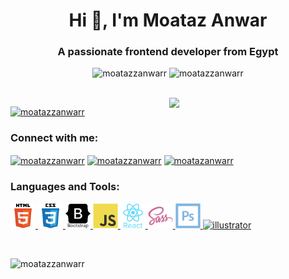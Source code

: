 <h1 align="center">Hi 👋, I'm Moataz Anwar</h1>
<h3 align="center">A passionate frontend developer from Egypt</h3>

<p align="center"> <img src="https://komarev.com/ghpvc/?username=moatazzanwarr&label=Profile%20views&color=0e75b6&style=flat" alt="moatazzanwarr" alt="moatazzanwarr" /> <img src="https://img.shields.io/github/followers/moatazzanwarr?label=Followers" alt="moatazzanwarr" /> </p> <br>

<img align="right" src="https://user-images.githubusercontent.com/63050133/156676671-d5b2e362-97d4-4404-9447-dd71ddfea82f.gif" width = 250px/>

<!--  <p align="left"> <a href="https://github.com/ryo-ma/github-profile-trophy"><img src="https://github-profile-trophy.vercel.app/?username=moatazzanwarr" alt="moatazzanwarr" /></a> </p>  -->

<p align="left"> <a href="https://twitter.com/moatazzanwarr" target="blank"><img src="https://img.shields.io/twitter/follow/moatazzanwarr?logo=twitter&style=for-the-badge" alt="moatazzanwarr" /></a> </p>

<h3 align="left">Connect with me:</h3>
<p align="left">
<a href="https://twitter.com/moatazzanwarr" target="blank"><img align="center" src="https://raw.githubusercontent.com/rahuldkjain/github-profile-readme-generator/master/src/images/icons/Social/twitter.svg" alt="moatazzanwarr" height="30" width="40" /></a>
<a href="https://linkedin.com/in/moatazzanwarr" target="blank"><img align="center" src="https://raw.githubusercontent.com/rahuldkjain/github-profile-readme-generator/master/src/images/icons/Social/linked-in-alt.svg" alt="moatazzanwarr" height="30" width="40" /></a>
<a href="https://instagram.com/moatazanwarr" target="blank"><img align="center" src="https://raw.githubusercontent.com/rahuldkjain/github-profile-readme-generator/master/src/images/icons/Social/instagram.svg" alt="moatazanwarr" height="30" width="40" /></a>
</p>

<h3 align="left">Languages and Tools:</h3>
<p align="left"> <a href="https://www.w3.org/html/" target="_blank" rel="noreferrer"> <img src="https://raw.githubusercontent.com/devicons/devicon/master/icons/html5/html5-original-wordmark.svg" alt="html5" width="40" height="40"/> </a> <a href="https://www.w3schools.com/css/" target="_blank" rel="noreferrer"> <img src="https://raw.githubusercontent.com/devicons/devicon/master/icons/css3/css3-original-wordmark.svg" alt="css3" width="40" height="40"/> </a> <a href="https://getbootstrap.com" target="_blank" rel="noreferrer"> <img src="https://raw.githubusercontent.com/devicons/devicon/master/icons/bootstrap/bootstrap-plain-wordmark.svg" alt="bootstrap" width="40" height="40"/> </a> <a href="https://developer.mozilla.org/en-US/docs/Web/JavaScript" target="_blank" rel="noreferrer"> <img src="https://raw.githubusercontent.com/devicons/devicon/master/icons/javascript/javascript-original.svg" alt="javascript" width="40" height="40"/> </a> <a href="https://reactjs.org/" target="_blank" rel="noreferrer"> <img src="https://raw.githubusercontent.com/devicons/devicon/master/icons/react/react-original-wordmark.svg" alt="react" width="40" height="40"/> </a> <a href="https://sass-lang.com" target="_blank" rel="noreferrer"> <img src="https://raw.githubusercontent.com/devicons/devicon/master/icons/sass/sass-original.svg" alt="sass" width="40" height="40"/> </a> <a href="https://www.photoshop.com/en" target="_blank" rel="noreferrer"> <img src="https://raw.githubusercontent.com/devicons/devicon/master/icons/photoshop/photoshop-line.svg" alt="photoshop" width="40" height="40"/> </a>   <a href="https://www.adobe.com/in/products/illustrator.html" target="_blank" rel="noreferrer"> <img src="https://www.vectorlogo.zone/logos/adobe_illustrator/adobe_illustrator-icon.svg" alt="illustrator" width="40" height="40"/> </a>     </p> <br>


<p><img align="left" src="https://github-readme-streak-stats.herokuapp.com/?user=moatazzanwarr&" alt="moatazzanwarr" /></p>

